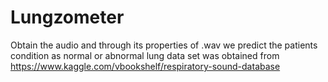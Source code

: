 # Lungzometer
Obtain the audio and through its properties of .wav we predict the patients condition as normal or abnormal lung
data set was obtained from https://www.kaggle.com/vbookshelf/respiratory-sound-database
